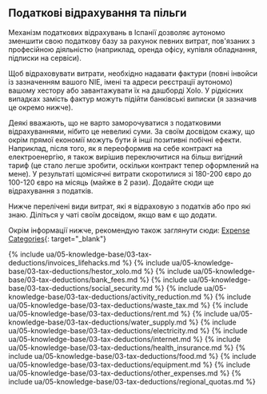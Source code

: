 ## Податкові відрахування та пільги

Механізм податкових відрахувань в Іспанії дозволяє аутономо зменшити свою податкову базу за рахунок певних витрат,
пов'язаних з професійною діяльністю (наприклад, оренда офісу, купівля обладнання, підписки на сервіси).

Щоб відраховувати витрати, необхідно надавати фактури (повні інвойси із зазначенням вашого NIE, імені та адреси
реєстрації аутономо) вашому хестору або завантажувати їх на дашборді Xolo. У рідкісних випадках замість фактур можуть
підійти банківські виписки (я зазначив це окремо нижче).

Деякі вважають, що не варто заморочуватися з податковими відрахуваннями, нібито це невеликі суми. За своїм досвідом
скажу, що окрім прямої економії можуть бути й інші позитивні побічні ефекти. Наприклад, після того, як я переоформив на
себе контракт на електроенергію, я також вирішив переключитися на більш вигідний тариф (це стало легше зробити, оскільки
контракт тепер оформлений на мене). У результаті щомісячні витрати скоротилися зі 180-200 євро до 100-120 євро на
місяць (майже в 2 рази). Додайте сюди ще відрахування з податків.

Нижче перелічені види витрат, які я відраховую з податків або про які знаю. Діліться у чаті своїм досвідом, якщо вам є
що додати.

Окрім інформації нижче, рекомендую також заглянути
сюди: [Expense Categories](https://www.xolo.io/es-en/faq/xolo-spain/category/all-you-can-deduct-as-a-freelancer-in-spain/subcategory/expense-categories){:
target="_blank"}

{% include ua/05-knowledge-base/03-tax-deductions/invoices_lifehacks.md %}
{% include ua/05-knowledge-base/03-tax-deductions/hestor_xolo.md %}
{% include ua/05-knowledge-base/03-tax-deductions/bank_fees.md %}
{% include ua/05-knowledge-base/03-tax-deductions/social_security.md %}
{% include ua/05-knowledge-base/03-tax-deductions/activity_reduction.md %}
{% include ua/05-knowledge-base/03-tax-deductions/waste_tax.md %}
{% include ua/05-knowledge-base/03-tax-deductions/rent.md %}
{% include ua/05-knowledge-base/03-tax-deductions/water_supply.md %}
{% include ua/05-knowledge-base/03-tax-deductions/electricity.md %}
{% include ua/05-knowledge-base/03-tax-deductions/internet.md %}
{% include ua/05-knowledge-base/03-tax-deductions/health_insurance.md %}
{% include ua/05-knowledge-base/03-tax-deductions/food.md %}
{% include ua/05-knowledge-base/03-tax-deductions/equipment.md %}
{% include ua/05-knowledge-base/03-tax-deductions/other_expenses.md %}
{% include ua/05-knowledge-base/03-tax-deductions/regional_quotas.md %}
